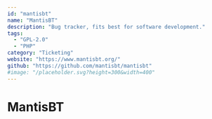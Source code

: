 ```yaml
---
id: "mantisbt"
name: "MantisBT"
description: "Bug tracker, fits best for software development."
tags:
  - "GPL-2.0"
  - "PHP"
category: "Ticketing"
website: "https://www.mantisbt.org/"
github: "https://github.com/mantisbt/mantisbt"
#image: "/placeholder.svg?height=300&width=400"
---
```


# MantisBT
